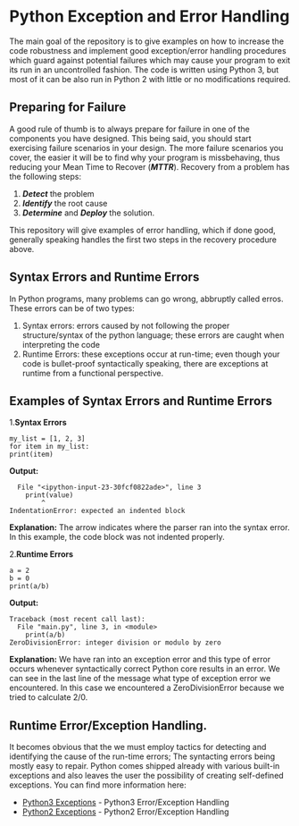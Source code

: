 # Python Exception and Error Handling
The main goal of the repository is to give examples on how to increase the code robustness and implement good exception/error handling procedures which guard against potential failures which may cause your program to exit its run in an uncontrolled fashion.
The code is written using Python 3, but most of it can be also run in Python 2 with little or no modifications required.

## Preparing for Failure
A good rule of thumb is to always prepare for failure in one of the components you have designed. This being said, you should start exercising failure scenarios in your design. The more failure scenarios you cover, the easier it will be to find why your program is missbehaving, thus reducing your Mean Time to Recover (__*MTTR*__).
Recovery from a problem has the following steps:
1. __*Detect*__ the problem
2. __*Identify*__ the root cause
3. __*Determine*__ and __*Deploy*__ the solution.

This repository will give examples of error handling, which if done good, generally speaking handles the first two steps in the recovery procedure above.  

## Syntax Errors and Runtime Errors
In Python programs, many problems can go wrong, abbruptly called erros.
These errors can be of two types:
1. Syntax errors: errors caused by not following the proper structure/syntax of the python language; these errors are caught when interpreting the code
2. Runtime Errors: these exceptions occur at run-time; even though your code is bullet-proof syntactically speaking, there are exceptions at runtime from a functional perspective.

## Examples of Syntax Errors and Runtime Errors

1.__Syntax Errors__
```
my_list = [1, 2, 3]
for item in my_list:
print(item)
```
__Output:__
```
  File "<ipython-input-23-30fcf0822ade>", line 3
    print(value)
        ^
IndentationError: expected an indented block
```
__Explanation:__ The arrow indicates where the parser ran into the syntax error. In this example, the code block was not indented properly.

2.__Runtime Errors__
```
a = 2
b = 0
print(a/b)
```
__Output:__
```
Traceback (most recent call last):
  File "main.py", line 3, in <module>
    print(a/b)
ZeroDivisionError: integer division or modulo by zero
```
__Explanation:__ We have ran into an exception error and this type of error occurs whenever syntactically correct Python core results in an error. We can see in the last line of the message what type of exception error we encountered. In this case we encountered a ZeroDivisionError because we tried to calculate 2/0.


## Runtime Error/Exception Handling.
It becomes obvious that the we must employ tactics for detecting and identifying the cause of the run-time errors; The syntacting errors being mostly easy to repair.
Python comes shipped already with various built-in exceptions and also leaves the user the possibility of creating self-defined exceptions.
You can find more information here:
* [Python3 Exceptions](https://docs.python.org/3/library/exceptions.html) - Python3 Error/Exception Handling
* [Python2 Exceptions](https://docs.python.org/2/library/exceptions.html) - Python2 Error/Exception Handling


